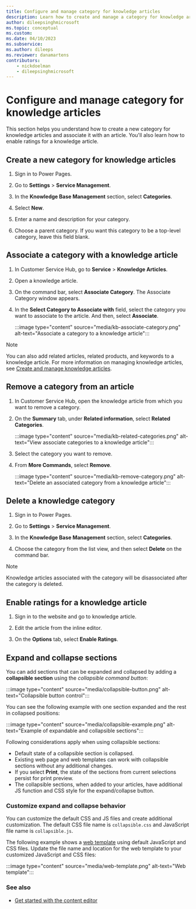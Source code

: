 ```yaml
---
title: Configure and manage category for knowledge articles
description: Learn how to create and manage a category for knowledge articles.
author: dileepsinghmicrosoft
ms.topic: conceptual
ms.custom: 
ms.date: 04/10/2023
ms.subservice: 
ms.author: dileeps
ms.reviewer: danamartens
contributors:
    - nickdoelman
    - dileepsinghmicrosoft
---
```


# Configure and manage category for knowledge articles

This section helps you understand how to create a new category for knowledge articles and associate it with an article. You'll also learn how to enable ratings for a knowledge article.

## Create a new category for knowledge articles

1. Sign in to Power Pages.

2. Go to **Settings** > **Service Management**. 

3. In the **Knowledge Base Management** section, select **Categories**. 

4. Select **New**. 

5. Enter a name and description for your category. 

6. Choose a parent category. If you want this category to be a top-level category, leave this field blank.

## Associate a category with a knowledge article

1. In Customer Service Hub, go to **Service** > **Knowledge Articles**.

2. Open a knowledge article.

3. On the command bar, select **Associate Category**. The Associate Category window appears.

4. In the **Select Category to Associate with** field, select the category you want to associate to the article. And then, select **Associate**.

    :::image type="content" source="media/kb-associate-category.png" alt-text="Associate a category to a knowledge article":::

> [!NOTE]
> You can also add related articles, related products, and keywords to a knowledge article. For more information on managing knowledge articles, see [Create and manage knowledge articles](/dynamics365/customer-service/customer-service-hub-user-guide-knowledge-article).

## Remove a category from an article

1. In Customer Service Hub, open the knowledge article from which you want to remove a category.

2. On the **Summary** tab, under **Related information**, select **Related Categories**.

    :::image type="content" source="media/kb-related-categories.png" alt-text="View associate categories to a knowledge article":::

3. Select the category you want to remove.

4. From **More Commands**, select **Remove**.

    :::image type="content" source="media/kb-remove-category.png" alt-text="Delete an associated category from a knowledge article":::

## Delete a knowledge category

1. Sign in to Power Pages.

2. Go to **Settings** > **Service Management**. 

3. In the **Knowledge Base Management** section, select **Categories**. 

4. Choose the category from the list view, and then select **Delete** on the command bar.

>[!NOTE] 
> Knowledge articles associated with the category will be disassociated after the category is deleted.

## Enable ratings for a knowledge article

1. Sign in to the website and go to knowledge article.

2. Edit the article from the inline editor.

3. On the **Options** tab, select **Enable Ratings**.

## Expand and collapse sections

You can add sections that can be expanded and collapsed by adding a **collapsible section** using the *collapsible command button*:

:::image type="content" source="media/collapsible-button.png" alt-text="Collapsible button control":::

You can see the following example with one section expanded and the rest in collapsed positions:

:::image type="content" source="media/collapsible-example.png" alt-text="Example of expandable and collapsible sections":::

Following considerations apply when using collapsible sections:

- Default state of a collapsible section is collapsed.
- Existing web page and web templates can work with collapsible sections without any additional changes.
- If you select **Print**, the state of the sections from current selections persist for print preview.
- The collapsible sections, when added to your articles, have additional JS function and CSS style for the expand/collapse button.

### Customize expand and collapse behavior

You can customize the default CSS and JS files and create additional customization. The default CSS file name is `collapsible.css` and JavaScript file name is `collapsible.js`.

The following example shows a [web template](/power-pages/configure/web-templates) using default JavaScript and CSS files. Update the file name and location for the web template to your customized JavaScript and CSS files:

:::image type="content" source="media/web-template.png" alt-text="Web template":::

### See also
- [Get started with the content editor](/power-apps/maker/portals/portal-content-editor)